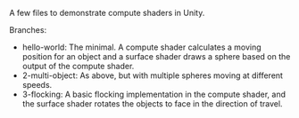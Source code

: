 A few files to demonstrate compute shaders in Unity.

Branches:

- hello-world: The minimal. A compute shader calculates a moving position for an object and a surface shader draws a sphere based on the output of the compute shader.
- 2-multi-object: As above, but with multiple spheres moving at different speeds.
- 3-flocking: A basic flocking implementation in the compute shader, and the surface shader rotates the objects to face in the direction of travel.
